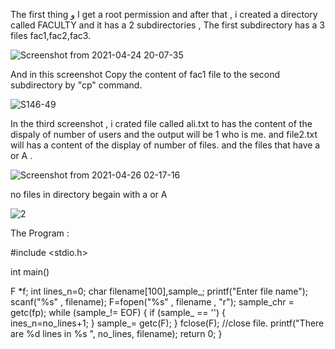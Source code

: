 The first thing و I get a root permission  and after that , i created a directory called FACULTY and it has a 2 subdirectories , The first subdirectory has a 3 files fac1,fac2,fac3.

![Screenshot from 2021-04-24 20-07-35](https://user-images.githubusercontent.com/77538165/116014794-e1da2680-a5eb-11eb-977c-818575f39573.png)

 
And in this screenshot Copy the content of fac1 file to the second subdirectory by "cp" command. 

![S146-49](https://user-images.githubusercontent.com/77538165/116015728-359a3f00-a5ef-11eb-804c-b1a5e0a5aa88.png)

In the third screenshot , i crated file called ali.txt to has the content of the dispaly of number of users and the output will  be 1 who is me. 
and file2.txt will has a content of the display of number of files. 
and the files that have a or A . 


![Screenshot from 2021-04-26 02-17-16](https://user-images.githubusercontent.com/77538165/116017274-04703d80-a5f4-11eb-8aae-e9c804ff0559.png)

no files in directory begain with a or A

![2](https://user-images.githubusercontent.com/77538165/116131076-ca994880-a680-11eb-88cb-79f54a41344a.png)


The Program :

#include <stdio.h>

int main()

F *f;
int lines_n=0;
char filename[100],sample_;
printf("Enter file name");
scanf("%s" , filename);
F=fopen("%s" , filename , "r");
sample_chr = getc(fp);
    while (sample_!= EOF) {
            if (sample_ == '')
        {    
           ines_n=no_lines+1;
    }
       sample_= getc(F);
    }
    fclose(F); //close file.
    printf("There are %d lines in %s 
    ", no_lines, filename);
    return 0;
}
